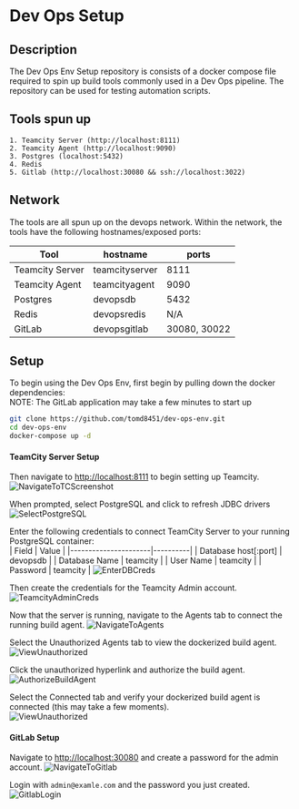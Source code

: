 # Dev Ops Setup  

## Description  
The Dev Ops Env Setup repository is consists of a docker compose file required to spin up build tools commonly used in a Dev Ops pipeline. The repository can be used for testing automation scripts.


## Tools spun up 
    1. Teamcity Server (http://localhost:8111)
    2. Teamcity Agent (http://localhost:9090)
    3. Postgres (localhost:5432)
    4. Redis
    5. Gitlab (http://localhost:30080 && ssh://localhost:3022)

## Network
The tools are all spun up on the devops network. Within the network, the tools have the following hostnames/exposed ports:

| Tool            | hostname       | ports |  
|-----------------|----------------|-------|  
| Teamcity Server | teamcityserver | 8111  |  
| Teamcity Agent  | teamcityagent  | 9090  |  
| Postgres        | devopsdb       | 5432  |  
| Redis           | devopsredis    | N/A   |  
| GitLab          | devopsgitlab   | 30080, 30022|

## Setup
To begin using the Dev Ops Env, first begin by pulling down the docker dependencies:  
NOTE: The GitLab application may take a few minutes to start up
```bash
git clone https://github.com/tomd8451/dev-ops-env.git
cd dev-ops-env
docker-compose up -d
```

#### TeamCity Server Setup
Then navigate to [http://localhost:8111](http://localhost:8111) to begin setting up Teamcity.
![NavigateToTCScreenshot](https://github.com/tomd8451/dev-ops-env/blob/master/docs/01_NavigateToTeamcity.png?raw=true)  

When prompted, select PostgreSQL and click to refresh JDBC drivers
![SelectPostgreSQL](https://github.com/tomd8451/dev-ops-env/blob/master/docs/02_SelectPostgreSQL.png?raw=true)  

Enter the following credentials to connect TeamCity Server to your running PostgreSQL container:  
| Field                | Value    |
|----------------------|----------|
| Database host[:port] | devopsdb |
| Database Name        | teamcity |
| User Name            | teamcity |
| Password             | teamcity |
![EnterDBCreds](https://github.com/tomd8451/dev-ops-env/blob/master/docs/03_EnterDBCreds.png?raw=true)  

Then create the credentials for the Teamcity Admin account.  
![TeamcityAdminCreds](https://github.com/tomd8451/dev-ops-env/blob/master/docs/04_CreateTCAdminCreds.png?raw=true)  

Now that the server is running, navigate to the Agents tab to connect the running build agent.
![NavigateToAgents](https://github.com/tomd8451/dev-ops-env/blob/master/docs/05_NavigateToAgents.png?raw=true)  

Select the Unauthorized Agents tab to view the dockerized build agent.
![ViewUnauthorized](https://github.com/tomd8451/dev-ops-env/blob/master/docs/06_ViewUnauthorizedAgents.png?raw=true)  

Click the unauthorized hyperlink and authorize the build agent.
![AuthorizeBuildAgent](https://github.com/tomd8451/dev-ops-env/blob/master/docs/07_AuthorizeDockerizedBuildAgent.png?raw=true)  

Select the Connected tab and verify your dockerized build agent is connected (this may take a few moments).  
![ViewUnauthorized](https://github.com/tomd8451/dev-ops-env/blob/master/docs/08_VerifyBuildAgentConnects.png?raw=true)  

#### GitLab Setup
Navigate to [http://localhost:30080](http://localhost:30080) and create a password for the admin account.
![NavigateToGitlab](https://github.com/tomd8451/dev-ops-env/blob/master/docs/09_NavigateToGitlabAndCreateAdminPassword.png?raw=true)  

Login with `admin@examle.com` and the password you just created.
![GitlabLogin](https://github.com/tomd8451/dev-ops-env/blob/master/docs/10_LoginWithAdminAndNewlyCreatedPassword.png?raw=true) 